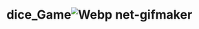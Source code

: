 # dice_Game![Webp net-gifmaker](https://user-images.githubusercontent.com/65413682/157876079-a43b24cb-d8c5-4e9a-a5ff-da75e2ca65d6.gif)
